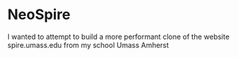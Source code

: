 # NeoSpire
I wanted to attempt to build a more performant clone of the website spire.umass.edu from my school Umass Amherst
